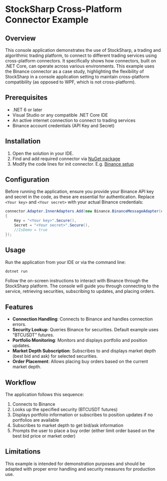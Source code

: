 # StockSharp Cross-Platform Connector Example

## Overview

This console application demonstrates the use of StockSharp, a trading and algorithmic trading platform, to connect to different trading services using cross-platform connectors. It specifically shows how connectors, built on .NET Core, can operate across various environments. This example uses the Binance connector as a case study, highlighting the flexibility of StockSharp in a console application setting to maintain cross-platform compatibility (as opposed to WPF, which is not cross-platform).

## Prerequisites

- .NET 6 or later
- Visual Studio or any compatible .NET Core IDE
- An active internet connection to connect to trading services
- Binance account credentials (API Key and Secret)

## Installation

1. Open the solution in your IDE.
2. Find and add required connector via [NuGet package](https://doc.stocksharp.com/topics/api/setup.html#private-nuget-server)
3. Modify the code lines for init connector. E.g. [Binance setup](https://doc.stocksharp.com/topics/api/connectors/crypto_exchanges/binance/adapter_initialization_binance.html)

## Configuration

Before running the application, ensure you provide your Binance API key and secret in the code, as these are essential for authentication. Replace `<Your key>` and `<Your secret>` with your actual Binance credentials:

```csharp
connector.Adapter.InnerAdapters.Add(new Binance.BinanceMessageAdapter(connector.TransactionIdGenerator)
{
    Key = "<Your key>".Secure(),
    Secret = "<Your secret>".Secure(),
    //IsDemo = true
});
```

## Usage

Run the application from your IDE or via the command line:

```sh
dotnet run
```

Follow the on-screen instructions to interact with Binance through the StockSharp platform. The console will guide you through connecting to the service, retrieving securities, subscribing to updates, and placing orders.

## Features

- **Connection Handling**: Connects to Binance and handles connection errors.
- **Security Lookup**: Queries Binance for securities. Default example uses "BTCUSDT" futures.
- **Portfolio Monitoring**: Monitors and displays portfolio and position updates.
- **Market Depth Subscription**: Subscribes to and displays market depth (best bid and ask) for selected securities.
- **Order Placement**: Allows placing buy orders based on the current market depth.

## Workflow

The application follows this sequence:
1. Connects to Binance
2. Looks up the specified security (BTCUSDT futures)
3. Displays portfolio information or subscribes to position updates if no portfolios are available
4. Subscribes to market depth to get bid/ask information
5. Prompts the user to place a buy order (either limit order based on the best bid price or market order)

## Limitations

This example is intended for demonstration purposes and should be adapted with proper error handling and security measures for production use.